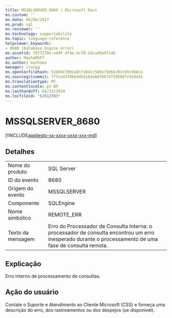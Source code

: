 ```yaml
---
title: MSSQLSERVER_8680 | Microsoft Docs
ms.custom: ''
ms.date: 04/04/2017
ms.prod: sql
ms.reviewer: ''
ms.technology: supportability
ms.topic: language-reference
helpviewer_keywords:
- 8680 (Database Engine error)
ms.assetid: 79f7270e-e4df-4f4e-bc78-2dcad6a9f140
author: MashaMSFT
ms.author: mathoma
manager: craigg
ms.openlocfilehash: 51b69c7092a81fd84cc586e79dbb201c69c668ca
ms.sourcegitcommit: f7fced330b64d6616aeb8766747295807c92dd41
ms.translationtype: MT
ms.contentlocale: pt-BR
ms.lasthandoff: 04/23/2019
ms.locfileid: "62912593"
---
```

# <a name="mssqlserver8680"></a>MSSQLSERVER_8680
[!INCLUDE[appliesto-ss-xxxx-xxxx-xxx-md](../../includes/appliesto-ss-xxxx-xxxx-xxx-md.md)]
  
## <a name="details"></a>Detalhes  
  
|||  
|-|-|  
|Nome do produto|SQL Server|  
|ID do evento|8680|  
|Origem do evento|MSSQLSERVER|  
|Componente|SQLEngine|  
|Nome simbólico|REMOTE_ERR|  
|Texto da mensagem|Erro do Processador de Consulta Interna: o processador de consulta encontrou um erro inesperado durante o processamento de uma fase de consulta remota.|  
  
## <a name="explanation"></a>Explicação  
Erro interno de processamento de consultas.  
  
## <a name="user-action"></a>Ação do usuário  
Contate o Suporte e Atendimento ao Cliente Microsoft (CSS) e forneça uma descrição do erro, dos rastreamentos ou dos despejos (se disponível).  
  
